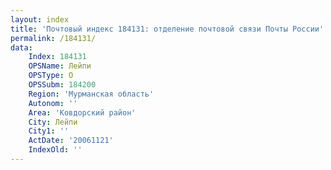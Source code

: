 ```yaml
---
layout: index
title: 'Почтовый индекс 184131: отделение почтовой связи Почты России'
permalink: /184131/
data:
    Index: 184131
    OPSName: Лейпи
    OPSType: О
    OPSSubm: 184200
    Region: 'Мурманская область'
    Autonom: ''
    Area: 'Ковдорский район'
    City: Лейпи
    City1: ''
    ActDate: '20061121'
    IndexOld: ''
---
```

